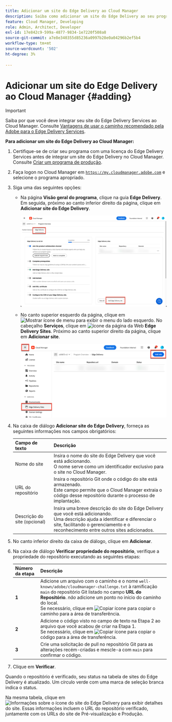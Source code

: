 ```yaml
---
title: Adicionar um site do Edge Delivery ao Cloud Manager
description: Saiba como adicionar um site do Edge Delivery ao seu programa de produção ou de sandbox.
feature: Cloud Manager, Developing
role: Admin, Architect, Developer
exl-id: 17e842c9-599a-4877-9834-1e7220f508a8
source-git-commit: a7e8e340355d85236a0997b28e0a04296b2ef5b4
workflow-type: tm+mt
source-wordcount: '502'
ht-degree: 3%

---
```


# Adicionar um site do Edge Delivery ao Cloud Manager {#adding}

>[!IMPORTANT]
>
>Saiba por que você deve integrar seu site do Edge Delivery Services ao Cloud Manager.
>Consulte [Vantagens de usar o caminho recomendado pela Adobe para o Edge Delivery Services](/help/implementing/cloud-manager/edge-delivery/introduction-to-edge-delivery-services.md#recommended-path-eds).

**Para adicionar um site do Edge Delivery ao Cloud Manager:**

1. Certifique-se de criar seu programa com uma licença do Edge Delivery Services antes de integrar um site do Edge Delivery no Cloud Manager.
Consulte [Criar um programa de produção](/help/implementing/cloud-manager/getting-access-to-aem-in-cloud/creating-production-programs.md).
1. Faça logon no Cloud Manager em [`https://my.cloudmanager.adobe.com`](https://my.cloudmanager.adobe.com/) e selecione o programa apropriado.
1. Siga uma das seguintes opções:

   * Na página **Visão geral do programa**, clique na guia **Edge Delivery**. Em seguida, próximo ao canto inferior direito da página, clique em **Adicionar site do Edge Delivery**.

     ![Adicionar site do Edge Delivery na guia Edge Delivery](/help/implementing/cloud-manager/assets/cm-eds-add1.png)

   * No canto superior esquerdo da página, clique em ![Mostrar ícone de menu](https://spectrum.adobe.com/static/icons/workflow_18/Smock_ShowMenu_18_N.svg) para exibir o menu do lado esquerdo.
No cabeçalho **Serviços**, clique em ![ícone da página da Web](https://spectrum.adobe.com/static/icons/workflow_18/Smock_WebPages_18_N.svg) **Edge Delivery Sites**.
Próximo ao canto superior direito da página, clique em **Adicionar site**.

     ![Adicionar site do Edge Delivery pelo botão Sites do Edge Delivery](/help/implementing/cloud-manager/assets/cm-eds-add2.png)

1. Na caixa de diálogo **Adicionar site do Edge Delivery**, forneça as seguintes informações nos campos obrigatórios:

   | Campo de texto | Descrição |
   | - | --- |
   | Nome do site | Insira o nome do site do Edge Delivery que você está adicionando.<br>O nome serve como um identificador exclusivo para o site no Cloud Manager. |
   | URL do repositório | Insira o repositório Git onde o código do site está armazenado.<br>Este campo permite que o Cloud Manager extraia o código desse repositório durante o processo de implantação. |
   | Descrição do site (opcional) | Insira uma breve descrição do site do Edge Delivery que você está adicionando.<br>Uma descrição ajuda a identificar e diferenciar o site, facilitando o gerenciamento e o reconhecimento entre outros sites adicionados. |

1. No canto inferior direito da caixa de diálogo, clique em **Adicionar**.

1. Na caixa de diálogo **Verificar propriedade do repositório**, verifique a propriedade do repositório executando as seguintes etapas:

   | Número da etapa | Descrição |
   | - | - |
   | **1** | Adicione um arquivo com o caminho e o nome `well-known/adobe/cloudmanager-challenge.txt` à ramificação `main` do repositório Git listado no campo **URL do Repositório**. *não* adicione um ponto no início do caminho do local.<br>Se necessário, clique em ![Copiar ícone](https://spectrum.adobe.com/static/icons/workflow_18/Smock_Copy_18_N.svg) para copiar o caminho para a área de transferência. |
   | **2** | Adicione o código visto no campo de texto na Etapa 2 ao arquivo que você acabou de criar na Etapa 1.<br>Se necessário, clique em ![Copiar ícone](https://spectrum.adobe.com/static/icons/workflow_18/Smock_Copy_18_N.svg) para copiar o código para a área de transferência. |
   | **3** | Crie uma solicitação de pull no repositório Git para as alterações recém-criadas e mescle-a com `main` para confirmar o código. |

1. Clique em **Verificar**.

Quando o repositório é verificado, seu status na tabela de sites do Edge Delivery é atualizado. Um círculo verde com uma marca de seleção branca indica o status.

Na mesma tabela, clique em ![Informações sobre o ícone do site do Edge Delivery](https://spectrum.adobe.com/static/icons/workflow_18/Smock_InfoOutline_18_N.svg) para exibir detalhes do site. Essas informações incluem o URL do repositório verificado, juntamente com os URLs do site de Pré-visualização e Produção.
